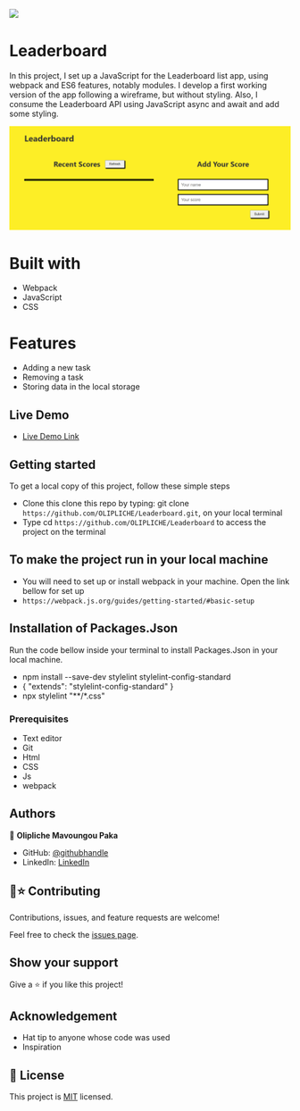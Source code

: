 ![](https://img.shields.io/badge/Microverse-blueviolet)

# Leaderboard
In this project, I set up a JavaScript for the Leaderboard list app, using webpack and ES6 features, notably modules. I develop a first working version of the app following a wireframe, but without styling. Also, I consume the Leaderboard API using JavaScript async and await and add some styling.

![Desktop-Images](./images/leadb.png)

# Built with
- Webpack
- JavaScript
- CSS

# Features
- Adding a new task
- Removing a task
- Storing data in the local storage

## Live Demo
- [Live Demo Link](https://olipliche.github.io/Leaderboard/dist/)

## Getting started
To get a local copy of this project, follow these simple steps
- Clone this clone this repo by typing: git clone `https://github.com/OLIPLICHE/Leaderboard.git`, on your local terminal
- Type cd `https://github.com/OLIPLICHE/Leaderboard` to access the project on the terminal

## To make the project run in your local machine
- You will need to set up or install webpack in your machine. Open the link bellow for set up
- `https://webpack.js.org/guides/getting-started/#basic-setup`

## Installation of Packages.Json
 Run the code bellow inside your terminal to install Packages.Json in your local machine.
- npm install --save-dev stylelint stylelint-config-standard
- {
  "extends": "stylelint-config-standard"
}
- npx stylelint "**/*.css"

### Prerequisites
- Text editor
- Git
- Html
- CSS
- Js
- webpack

## Authors
👤 **Olipliche Mavoungou Paka**
- GitHub: [@githubhandle](https://github.com/OLIPLICHE)
- LinkedIn: [LinkedIn](https://www.linkedin.com/in/olipliche-paka-mavoungou/)

## 🤝⭐️ Contributing

Contributions, issues, and feature requests are welcome!

Feel free to check the [issues page](https://github.com/OLIPLICHE/Leaderboard/issues).

## Show your support

Give a ⭐️ if you like this project!

## Acknowledgement
- Hat tip to anyone whose code was used
- Inspiration
## 📝 License

This project is [MIT](./MIT.md) licensed.